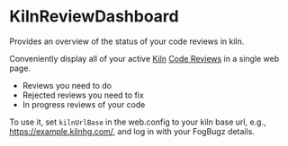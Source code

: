 KilnReviewDashboard
===================

Provides an overview of the status of your code reviews in kiln.

Conveniently display all of your active [Kiln](https://www.fogcreek.com/kiln/) [Code Reviews](https://www.fogcreek.com/kiln/features/code-reviews.html) in a single web page.

* Reviews you need to do
* Rejected reviews you need to fix
* In progress reviews of your code

To use it, set `kilnUrlBase` in the web.config to your kiln base url, e.g., https://example.kilnhg.com/, and log in with your FogBugz details.
